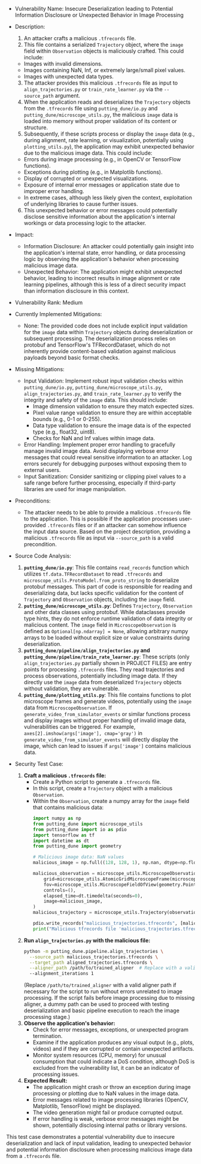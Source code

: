 - Vulnerability Name: Insecure Deserialization leading to Potential Information Disclosure or Unexpected Behavior in Image Processing

- Description:
  1. An attacker crafts a malicious `.tfrecords` file.
  2. This file contains a serialized `Trajectory` object, where the `image` field within `Observation` objects is maliciously crafted. This could include:
    - Images with invalid dimensions.
    - Images containing NaN, Inf, or extremely large/small pixel values.
    - Images with unexpected data types.
  3. The attacker provides this malicious `.tfrecords` file as input to `align_trajectories.py` or `train_rate_learner.py` via the `--source_path` argument.
  4. When the application reads and deserializes the `Trajectory` objects from the `.tfrecords` file using `putting_dune/io.py` and `putting_dune/microscope_utils.py`, the malicious `image` data is loaded into memory without proper validation of its content or structure.
  5. Subsequently, if these scripts process or display the `image` data (e.g., during alignment, rate learning, or visualization, potentially using `plotting_utils.py`), the application may exhibit unexpected behavior due to the malicious image data. This could include:
    - Errors during image processing (e.g., in OpenCV or TensorFlow functions).
    - Exceptions during plotting (e.g., in Matplotlib functions).
    - Display of corrupted or unexpected visualizations.
    - Exposure of internal error messages or application state due to improper error handling.
    - In extreme cases, although less likely given the context, exploitation of underlying libraries to cause further issues.
  6. This unexpected behavior or error messages could potentially disclose sensitive information about the application's internal workings or data processing logic to the attacker.

- Impact:
  - Information Disclosure: An attacker could potentially gain insight into the application's internal state, error handling, or data processing logic by observing the application's behavior when processing malicious image data.
  - Unexpected Behavior: The application might exhibit unexpected behavior, leading to incorrect results in image alignment or rate learning pipelines, although this is less of a direct security impact than information disclosure in this context.

- Vulnerability Rank: Medium

- Currently Implemented Mitigations:
  - None: The provided code does not include explicit input validation for the `image` data within `Trajectory` objects during deserialization or subsequent processing. The deserialization process relies on protobuf and TensorFlow's TFRecordDataset, which do not inherently provide content-based validation against malicious payloads beyond basic format checks.

- Missing Mitigations:
  - Input Validation: Implement robust input validation checks within `putting_dune/io.py`, `putting_dune/microscope_utils.py`, `align_trajectories.py`, and `train_rate_learner.py` to verify the integrity and safety of the `image` data. This should include:
    - Image dimension validation to ensure they match expected sizes.
    - Pixel value range validation to ensure they are within acceptable bounds (e.g., 0-1 or 0-255).
    - Data type validation to ensure the image data is of the expected type (e.g., float32, uint8).
    - Checks for NaN and Inf values within image data.
  - Error Handling: Implement proper error handling to gracefully manage invalid image data. Avoid displaying verbose error messages that could reveal sensitive information to an attacker. Log errors securely for debugging purposes without exposing them to external users.
  - Input Sanitization: Consider sanitizing or clipping pixel values to a safe range before further processing, especially if third-party libraries are used for image manipulation.

- Preconditions:
  - The attacker needs to be able to provide a malicious `.tfrecords` file to the application. This is possible if the application processes user-provided `.tfrecords` files or if an attacker can somehow influence the input data source. Based on the project description, providing a malicious `.tfrecords` file as input via `--source_path` is a valid precondition.

- Source Code Analysis:
  1. **`putting_dune/io.py`**: This file contains `read_records` function which utilizes `tf.data.TFRecordDataset` to read `.tfrecords` and `microscope_utils.ProtoModel.from_proto_string` to deserialize protobuf messages. This part of code is responsible for reading and deserializing data, but lacks specific validation for the content of `Trajectory` and `Observation` objects, including the `image` field.
  2. **`putting_dune/microscope_utils.py`**: Defines `Trajectory`, `Observation` and other data classes using protobuf. While dataclasses provide type hints, they do not enforce runtime validation of data integrity or malicious content. The `image` field in `MicroscopeObservation` is defined as `Optional[np.ndarray] = None`, allowing arbitrary numpy arrays to be loaded without explicit size or value constraints during deserialization.
  3. **`putting_dune/pipeline/align_trajectories.py` and `putting_dune/pipeline/train_rate_learner.py`**: These scripts (only `align_trajectories.py` partially shown in PROJECT FILES) are entry points for processing `.tfrecords` files. They read trajectories and process observations, potentially including image data. If they directly use the `image` data from deserialized `Trajectory` objects without validation, they are vulnerable.
  4. **`putting_dune/plotting_utils.py`**: This file contains functions to plot microscope frames and generate videos, potentially using the `image` data from `MicroscopeObservation`. If `generate_video_from_simulator_events` or similar functions process and display images without proper handling of invalid image data, vulnerabilities can be triggered. For example, `axes[2].imshow(args['image'], cmap='gray')` in `generate_video_from_simulator_events` will directly display the image, which can lead to issues if `args['image']` contains malicious data.

- Security Test Case:
  1. **Craft a malicious `.tfrecords` file:**
     - Create a Python script to generate a `.tfrecords` file.
     - In this script, create a `Trajectory` object with a malicious `Observation`.
     - Within the `Observation`, create a numpy array for the `image` field that contains malicious data:
       ```python
       import numpy as np
       from putting_dune import microscope_utils
       from putting_dune import io as pdio
       import tensorflow as tf
       import datetime as dt
       from putting_dune import geometry

       # Malicious image data: NaN values
       malicious_image = np.full((128, 128, 1), np.nan, dtype=np.float32)

       malicious_observation = microscope_utils.MicroscopeObservation(
           grid=microscope_utils.AtomicGridMicroscopeFrame(microscope_utils.AtomicGrid(np.zeros((0, 2)), np.array([]))),
           fov=microscope_utils.MicroscopeFieldOfView(geometry.Point((0.0, 0.0)), geometry.Point((1.0, 1.0))),
           controls=(),
           elapsed_time=dt.timedelta(seconds=0),
           image=malicious_image,
       )
       malicious_trajectory = microscope_utils.Trajectory(observations=[malicious_observation])

       pdio.write_records("malicious_trajectories.tfrecords", [malicious_trajectory])
       print("Malicious tfrecords file 'malicious_trajectories.tfrecords' created.")
       ```
  2. **Run `align_trajectories.py` with the malicious file:**
     ```sh
     python -m putting_dune.pipeline.align_trajectories \
       --source_path malicious_trajectories.tfrecords \
       --target_path aligned_trajectories.tfrecords \
       --aligner_path /path/to/trained_aligner  # Replace with a valid aligner path if needed, or a dummy path if only testing deserialization
       --alignment_iterations 1
     ```
     (Replace `/path/to/trained_aligner` with a valid aligner path if necessary for the script to run without errors unrelated to image processing. If the script fails before image processing due to missing aligner, a dummy path can be used to proceed with testing deserialization and basic pipeline execution to reach the image processing stage.)
  3. **Observe the application's behavior:**
     - Check for error messages, exceptions, or unexpected program termination.
     - Examine if the application produces any visual output (e.g., plots, videos) and if they are corrupted or contain unexpected artifacts.
     - Monitor system resources (CPU, memory) for unusual consumption that could indicate a DoS condition, although DoS is excluded from the vulnerability list, it can be an indicator of processing issues.
  4. **Expected Result:**
     - The application might crash or throw an exception during image processing or plotting due to NaN values in the image data.
     - Error messages related to image processing libraries (OpenCV, Matplotlib, TensorFlow) might be displayed.
     - The video generation might fail or produce corrupted output.
     - If error handling is weak, verbose error messages might be shown, potentially disclosing internal paths or library versions.

This test case demonstrates a potential vulnerability due to insecure deserialization and lack of input validation, leading to unexpected behavior and potential information disclosure when processing malicious image data from a `.tfrecords` file.